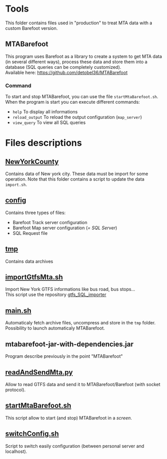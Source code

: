 # Tools
This folder contains files used in "production" to treat MTA data with a custom Barefoot version.

## MTABarefoot
This program uses Barefoot as a library to create a system to get MTA data (in several different ways), 
process these data and store them into a database (SQL queries can be completely customized).   
Available here: https://github.com/detobel36/MTABarefoot

### Command
To start and stop MTABarefoot, you can use the file `startMtaBarefoot.sh`.    
When the program is start you can execute different commands:
- `help`
    To display all informations
- `reload_output`
    To reload the output configuration (`map_server`)
- `view_query`
    To view all SQL queries
    

# Files descriptions

## [NewYorkCounty](./NewYorkCounty)
Contains data of New york city. These data must be import for some operation. Note that this folder
contains a script to update the data `import.sh`.

## [config](./config)
Contains three types of files:
- Barefoot Track server configuration
- Barefoot Map server configuration (*= SQL Server*)
- SQL Request file

## [tmp](./tmp)
Contains data archives

## [importGtfsMta.sh](./importGtfsMta.sh)
Import New York GTFS informations like bus road, bus stops...   
This script use the repository [gtfs_SQL_importer](https://github.com/detobel36/gtfs_SQL_importer)

## [main.sh](./main.sh)
Automaticaly fetch archive files, uncompress and store in the `tmp` folder. Possibility to launch
automaticaly MTABarefoot.

## mtabarefoot-jar-with-dependencies.jar
Program describe previously in the point "MTABarefoot"

## [readAndSendMta.py](readAndSendMta.py)
Allow to read GTFS data and send it to MTABarefoot/Barefoot (with socket protocol).

## [startMtaBarefoot.sh](startMtaBarefoot.sh)
This script allow to start (and stop) MTABarefoot in a _screen_.

## [switchConfig.sh](switchConfig.sh)
Script to switch easily configuration (between personal server and localhost).
